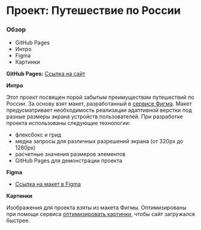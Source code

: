 # Проект: Путешествие по России

### Обзор
* GitHub Pages
* Интро
* Figma
* Картинки

**GitHub Pages:**
[Ссылка на сайт](https://vdycoder.github.io/russian-travel/)

**Интро**

Этот проект посвящен порой забытым преимуществам путешествий по России.
За основу взят макет, разработанный в [сервисе Фигма](https://www.figma.com/).
Макет предусматривает необходимость реализации адаптивной верстки под разные размеры
экрана устройств пользователей.
При разработке проекта использованы следующие технологии:
+ флексбокс и грид
+ медиа запросы для различных разрешений экрана (от 320px до 1280px)
+ расчетные значения размеров элементов
+ GitHub Pages для демонстрации проекта

**Figma**

* [Ссылка на макет в Figma](https://www.figma.com/file/5S2WSbEFL6awjVWJ0NWL8Q/Sprint-3_-Russia-_-desktop-mobile?node-id=28503%3A0)

**Картинки**

Изображения для проекта взяты из макета Фигмы. Оптимизированы при помощи сервиса [оптимизировать картинки](https://tinypng.com/), чтобы сайт загружался быстрее.
